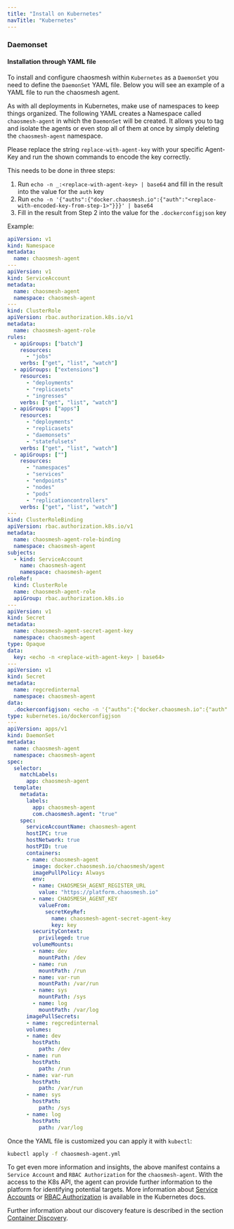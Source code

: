 ```yaml
---
title: "Install on Kubernetes"
navTitle: "Kubernetes"
---
```


### Daemonset

#### Installation through YAML file

To install and configure chaosmesh within `Kubernetes` as a `DaemonSet` you need to define the `DaemonSet` YAML file.
Below you will see an example of a YAML file to run the chaosmesh agent.

As with all deployments in Kubernetes, make use of namespaces to keep things organized. The following YAML creates a Namespace called `chaosmesh-agent` in which the `DaemonSet` will be created.
It allows you to tag and isolate the agents or even stop all of them at once by simply deleting the `chaosmesh-agent` namespace.

Please replace the string `replace-with-agent-key` with your specific Agent-Key and run the shown commands to encode the key correctly.

This needs to be done in three steps:
1. Run `echo -n _:<replace-with-agent-key> | base64` and fill in the result into the value for the `auth` key
2. Run `echo -n '{"auths":{"docker.chaosmesh.io":{"auth":"<replace-with-encoded-key-from-step-1>"}}}' | base64`
3. Fill in the result from Step 2 into the value for the `.dockerconfigjson` key


Example:

```yaml
apiVersion: v1
kind: Namespace
metadata:
  name: chaosmesh-agent
---
apiVersion: v1
kind: ServiceAccount
metadata:
  name: chaosmesh-agent
  namespace: chaosmesh-agent
---
kind: ClusterRole
apiVersion: rbac.authorization.k8s.io/v1
metadata:
  name: chaosmesh-agent-role
rules:
  - apiGroups: ["batch"]
    resources:
      - "jobs"
    verbs: ["get", "list", "watch"]
  - apiGroups: ["extensions"]
    resources:
      - "deployments"
      - "replicasets"
      - "ingresses"
    verbs: ["get", "list", "watch"]
  - apiGroups: ["apps"]
    resources:
      - "deployments"
      - "replicasets"
      - "daemonsets"
      - "statefulsets"
    verbs: ["get", "list", "watch"]
  - apiGroups: [""]
    resources:
      - "namespaces"
      - "services"
      - "endpoints"
      - "nodes"
      - "pods"
      - "replicationcontrollers"
    verbs: ["get", "list", "watch"]
---
kind: ClusterRoleBinding
apiVersion: rbac.authorization.k8s.io/v1
metadata:
  name: chaosmesh-agent-role-binding
  namespace: chaosmesh-agent
subjects:
  - kind: ServiceAccount
    name: chaosmesh-agent
    namespace: chaosmesh-agent
roleRef:
  kind: ClusterRole
  name: chaosmesh-agent-role
  apiGroup: rbac.authorization.k8s.io
---
apiVersion: v1
kind: Secret
metadata:
  name: chaosmesh-agent-secret-agent-key
  namespace: chaosmesh-agent
type: Opaque
data:
  key: <echo -n <replace-with-agent-key> | base64>
---
apiVersion: v1
kind: Secret
metadata:
  name: regcredinternal
  namespace: chaosmesh-agent
data:
  .dockerconfigjson: <echo -n '{"auths":{"docker.chaosmesh.io":{"auth":"<echo -n _:<replace-with-agent-key> | base64>"}}}' | base64>
type: kubernetes.io/dockerconfigjson
---
apiVersion: apps/v1
kind: DaemonSet
metadata:
  name: chaosmesh-agent
  namespace: chaosmesh-agent
spec:
  selector:
    matchLabels:
      app: chaosmesh-agent
  template:
    metadata:
      labels:
        app: chaosmesh-agent
        com.chaosmesh.agent: "true"
    spec:
      serviceAccountName: chaosmesh-agent
      hostIPC: true
      hostNetwork: true
      hostPID: true
      containers:
      - name: chaosmesh-agent
        image: docker.chaosmesh.io/chaosmesh/agent
        imagePullPolicy: Always
        env:
        - name: CHAOSMESH_AGENT_REGISTER_URL
          value: "https://platform.chaosmesh.io"
        - name: CHAOSMESH_AGENT_KEY
          valueFrom:
            secretKeyRef:
              name: chaosmesh-agent-secret-agent-key
              key: key
        securityContext:
          privileged: true
        volumeMounts:
        - name: dev
          mountPath: /dev
        - name: run
          mountPath: /run
        - name: var-run
          mountPath: /var/run
        - name: sys
          mountPath: /sys
        - name: log
          mountPath: /var/log
      imagePullSecrets:
      - name: regcredinternal
      volumes:
      - name: dev
        hostPath:
          path: /dev
      - name: run
        hostPath:
          path: /run
      - name: var-run
        hostPath:
          path: /var/run
      - name: sys
        hostPath:
          path: /sys
      - name: log
        hostPath:
          path: /var/log
```

Once the YAML file is customized you can apply it with `kubectl`:

```bash
kubectl apply -f chaosmesh-agent.yml
```

To get even more information and insights, the above manifest contains a `Service Account` and `RBAC Authorization` for the `chaosmesh-agent`.
With the access to the K8s API, the agent can provide further information to the platform for identifying potential targets.
More information about [Service Accounts](https://kubernetes.io/docs/tasks/configure-pod-container/configure-service-account/) or [RBAC Authorization](https://kubernetes.io/docs/reference/access-authn-authz/rbac/) is available in the Kubernetes docs.

Further information about our discovery feature is described in the section [Container Discovery](../discovery/2-container).



